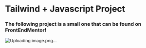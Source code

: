 # Tailwind + Javascript Project

### The following project is a small one that can be found on FrontEndMentor!

![Uploading image.png…]()
